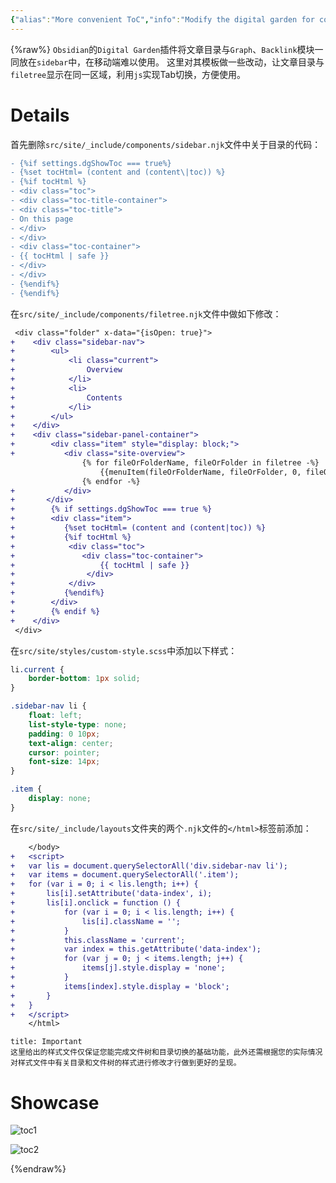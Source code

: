```yaml
---
{"alias":"More convenient ToC","info":"Modify the digital garden for convenient table of contents","date":"2023-08-28T00:36","update":"2023-08-29T16:16","tags":["note/2023/08","note/tech"],"id":"note20230828003602","dg-publish":true,"noteIcon":3,"permalink":"/notes/tech/modification-of-table-of-contents-of-digital-garden/","dgPassFrontmatter":true,"created":"2023-08-28T00:36","updated":"2023-08-29T16:16"}
---
```


{%raw%}
`Obsidian`的`Digital Garden`插件将文章目录与`Graph`、`Backlink`模块一同放在`sidebar`中，在移动端难以使用。
这里对其模板做一些改动，让文章目录与`filetree`显示在同一区域，利用`js`实现Tab切换，方便使用。

# Details
首先删除`src/site/_include/components/sidebar.njk`文件中关于目录的代码：
```diff 
- {%if settings.dgShowToc === true%}
- {%set tocHtml= (content and (content\|toc)) %}
- {%if tocHtml %}
- <div class="toc">
- <div class="toc-title-container">
- <div class="toc-title">
- On this page
- </div>
- </div>
- <div class="toc-container">
- {{ tocHtml | safe }}
- </div>
- </div>
- {%endif%}
- {%endif%}
```

在`src/site/_include/components/filetree.njk`文件中做如下修改：
```diff
 <div class="folder" x-data="{isOpen: true}">
+    <div class="sidebar-nav">
+        <ul>
+            <li class="current">
+                Overview
+            </li>
+            <li>
+                Contents
+            </li>
+        </ul>
+    </div>
+    <div class="sidebar-panel-container">
+        <div class="item" style="display: block;">
+			<div class="site-overview">
	            {% for fileOrFolderName, fileOrFolder in filetree -%}
					{{menuItem(fileOrFolderName, fileOrFolder, 0, fileOrFolderName)}}
	            {% endfor -%}
+	        </div>
+	    </div>
+        {% if settings.dgShowToc === true %}
+        <div class="item">
+	        {%set tocHtml= (content and (content|toc)) %}
+	        {%if tocHtml %}
+            <div class="toc">
+	            <div class="toc-container">
+	                {{ tocHtml | safe }}
+                </div>
+            </div>
+	        {%endif%}
+        </div>
+        {% endif %}
+    </div>
 </div>
```

在`src/site/styles/custom-style.scss`中添加以下样式：
```css
li.current {
    border-bottom: 1px solid;
}

.sidebar-nav li {
    float: left;
    list-style-type: none;
    padding: 0 10px;
    text-align: center;
    cursor: pointer;
    font-size: 14px;
}

.item {
    display: none;
}
```

在`src/site/_include/layouts`文件夹的两个`.njk`文件的`</html>`标签前添加：
```diff
	</body>
+	<script>
+	var lis = document.querySelectorAll('div.sidebar-nav li');
+	var items = document.querySelectorAll('.item');
+	for (var i = 0; i < lis.length; i++) {
+	    lis[i].setAttribute('data-index', i);
+	    lis[i].onclick = function () {
+	        for (var i = 0; i < lis.length; i++) {
+	            lis[i].className = '';
+	        }
+	        this.className = 'current';
+	        var index = this.getAttribute('data-index');
+	        for (var j = 0; j < items.length; j++) {
+	            items[j].style.display = 'none';
+	        }
+	        items[index].style.display = 'block';
+	    }
+	}
+	</script>
	</html>
```

```ad-tip
title: Important
这里给出的样式文件仅保证您能完成文件树和目录切换的基础功能，此外还需根据您的实际情况对样式文件中有关目录和文件树的样式进行修改才行做到更好的呈现。
```

# Showcase
![toc1](https://cdn.jsdelivr.net/gh/blleng/images/upload/202308280119703.png)

![toc2](https://cdn.jsdelivr.net/gh/blleng/images/upload/202308280119708.png)

{%endraw%}